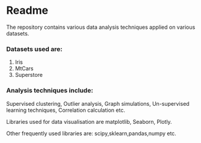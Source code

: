 # Readme
The repository contains various data analysis techniques applied on various datasets.
### Datasets used are:
1. Iris 
2. MtCars 
3. Superstore
### Analysis techniques include:
Supervised clustering, Outlier analysis, Graph simulations, Un-supervised learning techniques, Correlation calculation etc.

Libraries used for data visualisation are matplotlib, Seaborn, Plotly.

Other frequently used libraries are: scipy,sklearn,pandas,numpy etc.
